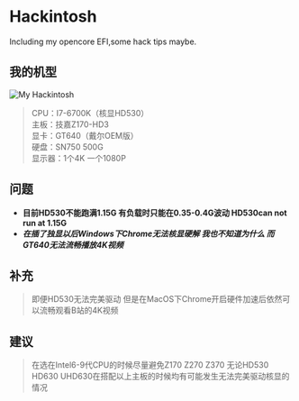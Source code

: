 # Hackintosh
Including my opencore EFI,some hack tips maybe.  

## 我的机型  
![My Hackintosh](https://cdn.jsdelivr.net/gh/Mzaxd/blog-img/20210419094017.png)
> CPU：I7-6700K（核显HD530）  
主板：技嘉Z170-HD3  
显卡：GT640（戴尔OEM版）  
硬盘：SN750 500G  
显示器：1个4K 一个1080P

## 问题
- **目前HD530不能跑满1.15G 有负载时只能在0.35-0.4G波动 HD530can not run at 1.15G**  
- ***在插了独显以后Windows下Chrome无法核显硬解 我也不知道为什么 而GT640无法流畅播放4K视频***

## 补充
> 即便HD530无法完美驱动 但是在MacOS下Chrome开启硬件加速后依然可以流畅观看B站的4K视频 

## 建议
> 在选在Intel6-9代CPU的时候尽量避免Z170 Z270 Z370 无论HD530 HD630 UHD630在搭配以上主板的时候均有可能发生无法完美驱动核显的情况
